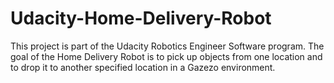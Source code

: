# Udacity-Home-Delivery-Robot
This project is part of the Udacity Robotics Engineer Software program.  The goal of the Home Delivery Robot is to pick up objects from one location and to drop it to another specified location in a Gazezo environment.
